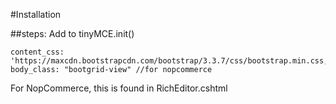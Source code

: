 ﻿#Installation

##steps:
Add to tinyMCE.init()

```
content_css: 'https://maxcdn.bootstrapcdn.com/bootstrap/3.3.7/css/bootstrap.min.css,@Url.Content("~/Administration/Content/tinymce/plugins/bootgrid/bootgrid.css")',
body_class: "bootgrid-view" //for nopcommerce
```

For NopCommerce, this is found in RichEditor.cshtml